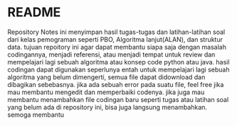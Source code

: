 # README

Repository Notes ini menyimpan hasil tugas-tugas dan latihan-latihan soal dari kelas pemograman seperti PBO, Algoritma lanjut(ALAN), dan struktur data.
tujuan repoitory ini agar dapat membantu siapa saja dengan masalah codingannya, menjadi referensi, atau menjadi tempat untuk review dan mempelajari lagi sebuah algoritma atau konsep code python atau java.
hasil codingan dapat digunakan seperlunya entah untuk mempelajari lagi sebuah algoritma yang belum dimengerti, semua file dapat didownload dan dibagikan sebebasnya.
jika ada sebuah error pada suatu file, feel free jika mau membantu mengedit dan memperbaiki codenya.
jika juga mau membantu menambahkan file codingan baru seperti tugas atau latihan soal yang belum ada di repository ini, bisa juga langsung menambahkan.
semoga membantu
